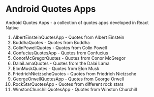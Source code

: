 # Android Quotes Apps

Android Quotes Apps - a collection of quotes apps developed in React Native
 
1.  AlbertEinsteinQuotesApp - Quotes from Albert Einstein
2.  BuddhaQuotes - Quotes from Buddha
3.  ColinPowellQuotes - Quotes from Colin Powell
4.  ConfuciusQuotesApp - Quotes from Confucius
5.  ConorMcGregorQuotes - Quotes from Conor McGregor     
6.  DalaiLamaQuotes - Quotes from the Dalai Lama
7.  ElonMuskQuotes - Quotes from Elon Musk
8.  FriedrichNietzscheQuotes - Quotes from Friedrich Nietzsche 
9.  GeorgeOrwellQuotesApp - Quotes from George Orwell
10. RockStarQuotesApp - Quotes from different rock stars
11. WinstonChurchillQuotesApp - Quotes from Winston Churchill
